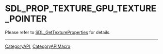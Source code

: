 # SDL_PROP_TEXTURE_GPU_TEXTURE_POINTER

Please refer to [SDL_GetTextureProperties](SDL_GetTextureProperties) for details.

----
[CategoryAPI](CategoryAPI), [CategoryAPIMacro](CategoryAPIMacro)

